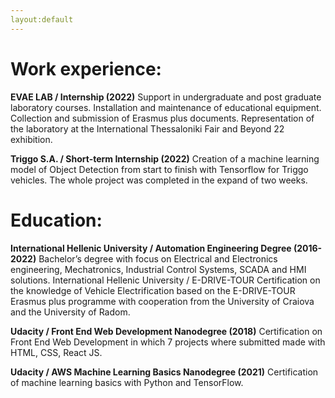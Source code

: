 ```yaml
---
layout:default
---
```


# Work experience:

**EVAE LAB / Internship (2022)** 
Support in undergraduate and post graduate laboratory courses.
Installation and maintenance of educational equipment. Collection and
submission of Erasmus plus documents. Representation of the
laboratory at the International Thessaloniki Fair and Beyond 22
exhibition.

**Triggo S.A. / Short-term Internship (2022)**
Creation of a machine learning model of Object Detection from start to
finish with Tensorflow for Triggo vehicles. The whole project was
completed in the expand of two weeks.

# **Education:**

**International Hellenic University / Automation Engineering Degree (2016-2022)**
Bachelor’s degree with focus on Electrical and Electronics engineering,
Mechatronics, Industrial Control Systems, SCADA and HMI solutions.
International Hellenic University / E-DRIVE-TOUR
Certification on the knowledge of Vehicle Electrification based on the
E-DRIVE-TOUR Erasmus plus programme with cooperation from the
University of Craiova and the University of Radom.

**Udacity / Front End Web Development Nanodegree (2018)**
Certification on Front End Web Development in which 7 projects
where submitted made with HTML, CSS, React JS.

**Udacity / AWS Machine Learning Basics Nanodegree (2021)**
Certification of machine learning basics with Python and TensorFlow.
